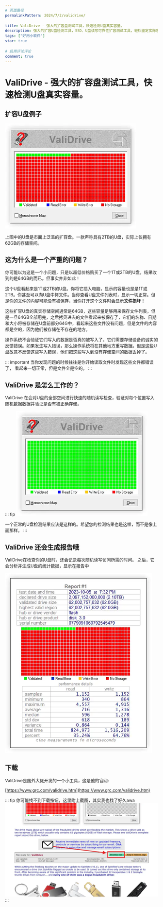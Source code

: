 ```yaml
---
# 页面路径
permalinkPattern: 2024/7/2/validrive/

title: ValiDrive - 强大的扩容盘测试工具，快速检测U盘真实容量。
description: 强大的扩容U盘检测工具，SSD、U盘读写可靠性扩容测试工具，轻松鉴定实际容量，真实容量鉴定神器。
tags: ["好用小软件"]
star: true

# 启用评论评论
comment: true
---
```


# ValiDrive - 强大的扩容盘测试工具，快速检测U盘真实容量。

## 扩容U盘例子

![ValiDrive 截图](./imgs/image-1.webp)

上图中的U盘是市面上泛滥的扩容盘。一款声称具有2TB的U盘，实际上仅拥有62GB的存储空间。

## 这为什么是一个严重的问题？
你可能以为这是一个小问题，只是以超低价格购买了一个1T或2TB的U盘，结果收到的是64GB的而已。但事实并非如此！

这个U盘看起来是1T或2TB的U盘。你将它插入电脑，显示的容量也是是1T或2TB。你甚至可以向U盘中拷文件。当你查看U盘文件列表时，显示一切正常。但是你的文件的内容可能没有被保存，当你打开这个文件时会显示**文件损坏**！

这些扩容U盘的真实存储空间通常是64GB，这些容量足够用来保存文件列表，但是一旦64GB全部用完，之后拷贝进去的文件看起来被保存了，它们的名称、日期和大小将被存储在U盘前部分64G中，看起来这些文件没有问题，但是文件的内容都是空的，因为他们被存储在不存在的地方。

操作系统不会验证它们写入的数据是否真的被写入了。它们需要存储设备的诚实的反馈错误。如果发生写入错误，那么操作系统将在其他地方重写数据。但是这些U盘故意不反馈这些写入错误，他们把这些写入到没有存储空间的数据丢掉了。


::: important
当你发现问题的时候往往是你开始读取文件时发现这些文件都错误了，
看起来一切正常，但是文件全是空的。
:::


## ValiDrive 是怎么工作的？
ValiDrive 在会对U盘的全部空间进行快速的随机读写检查，验证对每个位置写入随机数据数据并验证是否有被正确存储。


::: tip
![ValiDrive 截图](./imgs/image-4.webp)

一个正常的U盘检测结果应该是这样的。希望您的检测结果也是这样，而不是像上面那样。
:::


## ValiDrive 还会生成报告哦

ValiDrive在检查你的U盘时，还会记录每次随机读写访问所需的时间。
之后，它会分析并生成U盘的统计数据，显示在报告中

![ValiDrive 截图](./imgs/image-2.webp)


## 下载

ValiDrive是国外大佬开发的一个小工具，这是他的官网:

[https://www.grc.com/validrive.htm](https://www.grc.com/validrive.htm)

::: tip
你可能找不到下载按钮，这里附上截图，其实我也找了好久awa
![下载按钮的位置截图](./imgs/image.webp)
:::


